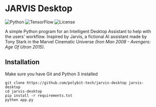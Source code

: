 # JARVIS Desktop

![Python](https://img.shields.io/badge/python-3670A0?style=for-the-badge&logo=python&logoColor=ffdd54)
![TensorFlow](https://img.shields.io/badge/TensorFlow-%23FF6F00.svg?style=for-the-badge&logo=TensorFlow&logoColor=white)
![License](https://img.shields.io/github/license/polybit-tech/jarvis-desktop?style=for-the-badge)

A simple Python program for an Intelligent Desktop Assistant to help with the users' workflow.
Inspired by Jarvis, a fictional AI assistant made by Tony Stark in the Marvel Cinematic Universe *(Iron Man 2008 - Avengers: Age Of Utron 2015)*.

## Installation
Make sure you have Git and Python 3 installed
```
git clone https://github.com/polybit-tech/jarvis-desktop jarvis-desktop
cd jarvis-desktop
pip install -r requirements.txt
python app.py
```